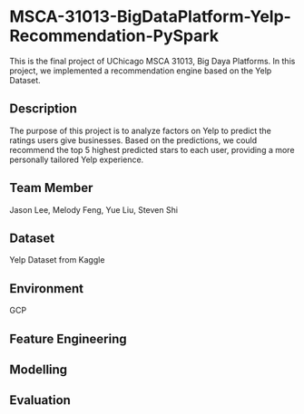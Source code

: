 # MSCA-31013-BigDataPlatform-Yelp-Recommendation-PySpark

This is the final project of UChicago MSCA 31013, Big Daya Platforms. In this project, we implemented a recommendation engine based on the Yelp Dataset.


## Description
The purpose of this project is to analyze factors on Yelp to predict the ratings users give businesses. Based on the predictions, we could recommend the top 5 highest predicted stars to each user, providing a more personally tailored Yelp experience. 

## Team Member
Jason Lee, Melody Feng, Yue Liu, Steven Shi 

## Dataset
Yelp Dataset from Kaggle

## Environment
GCP

## Feature Engineering

## Modelling

## Evaluation
